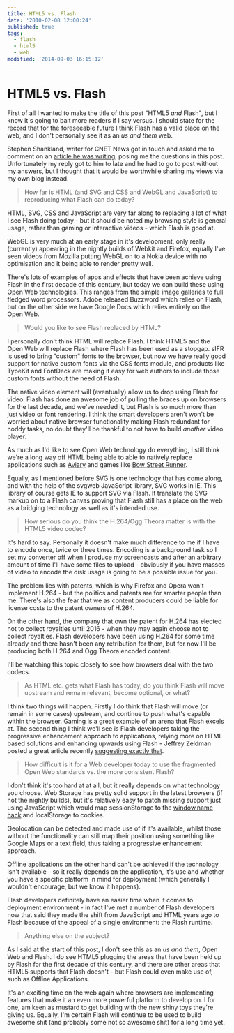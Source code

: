 ```yaml
---
title: HTML5 vs. Flash
date: '2010-02-08 12:00:24'
published: true
tags:
  - flash
  - html5
  - web
modified: '2014-09-03 16:15:12'
---
```


# HTML5 vs. Flash

First of all I wanted to make the title of this post "HTML5 _and_ Flash", but I know it's going to bait more readers if I say versus. I should state for the record that for the foreseeable future I think Flash has a valid place on the web, and I don't personally see it as an _us and them_ web.

Stephen Shankland, writer for CNET News got in touch and asked me to comment on an [article he was writing](http://news.cnet.com/8301-30685_3-20000037-264.html), posing me the questions in this post. Unfortunately my reply got to him to late and he had to go to post without my answers, but I thought that it would be worthwhile sharing my views via my own blog instead.

<!--more-->

> How far is HTML (and SVG and CSS and WebGL and JavaScript) to reproducing what Flash can do today?

HTML, SVG, CSS and JavaScript are very far along to replacing a lot of what I see Flash doing today - but it should be noted my browsing style is general usage, rather than gaming or interactive videos - which Flash is good at.

WebGL is very much at an early stage in it's development, only really (currently) appearing in the nightly builds of Webkit and Firefox, equally I've seen videos from Mozilla putting WebGL on to a Nokia device with no optimisation and it being able to render pretty well.

There's lots of examples of apps and effects that have been achieve using Flash in the first decade of this century, but today we can build these using Open Web technologies. This ranges from the simple image galleries to full fledged word processors. Adobe released Buzzword which relies on Flash, but on the other side we have Google Docs which relies entirely on the Open Web.

> Would you like to see Flash replaced by HTML?

I personally don't think HTML will replace Flash. I think HTML5 and the Open Web will replace Flash where Flash has been used as a stopgap. sIFR is used to bring "custom" fonts to the browser, but now we have really good support for native custom fonts via the CSS fonts module, and products like TypeKit and FontDeck are making it easy for web authors to include those custom fonts without the need of Flash.

The native video element will (eventually) allow us to drop using Flash for video. Flash has done an awesome job of pulling the braces up on browsers for the last decade, and we've needed it, but Flash is so much more than just video or font rendering. I think the smart developers aren't won't be worried about native browser functionality making Flash redundant for noddy tasks, no doubt they'll be thankful to not have to build _another_ video player.

As much as I'd like to see Open Web technology do everything, I still think we're a long way off HTML being able to able to natively replace applications such as [Aviary](https://web.archive.org/web/20100206162341/http://www.aviary.com/) and games like [Bow Street Runner](http://channel4.com/bowstreetrunner).

Equally, as I mentioned before SVG is one technology that has come along, and with the help of the svgweb JavaScript library, SVG works in IE. This library of course gets IE to support SVG via Flash. It translate the SVG markup on to a Flash canvas proving that Flash still has a place on the web as a bridging technology as well as it's intended use.

> How serious do you think the H.264/Ogg Theora matter is with the HTML5 video codec?

It's hard to say. Personally it doesn't make much difference to me if I have to encode once, twice or three times. Encoding is a background task so I set my converter off when I produce my screencasts and after an arbitrary amount of time I'll have some files to upload - obviously if you have masses of video to encode the disk usage is going to be a possible issue for you.

The problem lies with patents, which is why Firefox and Opera won't implement H.264 - but the politics and patents are for smarter people than me. There's also the fear that we as content producers could be liable for license costs to the patent owners of H.264.

On the other hand, the company that own the patent for H.264 has elected not to collect royalties until 2016 - when they may again choose not to collect royalties. Flash developers have been using H.264 for some time already and there hasn't been any retribution for them, but for now I'll be producing both H.264 and Ogg Theora encoded content.

I'll be watching this topic closely to see how browsers deal with the two codecs.

> As HTML etc. gets what Flash has today, do you think Flash will move upstream and remain relevant, become optional, or what?

I think two things will happen. Firstly I do think that Flash will move (or remain in some cases) upstream, and continue to push what's capable within the browser. Gaming is a great example of an arena that Flash excels at. The second thing I think we'll see is Flash developers taking the progressive enhancement approach to applications, relying more on HTML based solutions and enhancing upwards using Flash - Jeffrey Zeldman posted a great article recently [suggesting exactly that](http://www.zeldman.com/2010/02/01/flash-ipad-standards/).

> How difficult is it for a Web developer today to use the fragmented Open Web standards vs. the more consistent Flash?

I don't think it's too hard at at all, but it really depends on what technology you choose. Web Storage has pretty solid support in the latest browsers (if not the nightly builds), but it's relatively easy to patch missing support just using JavaScript which would map sessionStorage to the [window.name hack](http://ajaxian.com/archives/whats-in-a-windowname) and localStorage to cookies.

Geolocation can be detected and made use of if it's available, whilst those without the functionality can still map their position using something like Google Maps or a text field, thus taking a progressive enhancement approach.

Offline applications on the other hand can't be achieved if the technology isn't available - so it really depends on the application, it's use and whether you have a specific platform in mind for deployment (which generally I wouldn't encourage, but we know it happens).

Flash developers definitely have an easier time when it comes to deployment environment - in fact I've met a number of Flash developers now that said they made the shift from JavaScript and HTML years ago to Flash because of the appeal of a single environment: the Flash runtime.

> Anything else on the subject?

As I said at the start of this post, I don't see this as an _us and them_, Open Web and Flash. I do see HTML5 plugging the areas that have been held up by Flash for the first decade of this century, and there are other areas that HTML5 supports that Flash doesn't - but Flash could even make use of, such as Offline Applications.

It's an exciting time on the web again where browsers are implementing features that make it an even more powerful platform to develop on. I for one, am keen as mustard to get building with the new shiny toys they're giving us. Equally, I'm certain Flash will continue to be used to build awesome shit (and probably some not so awesome shit) for a long time yet.
